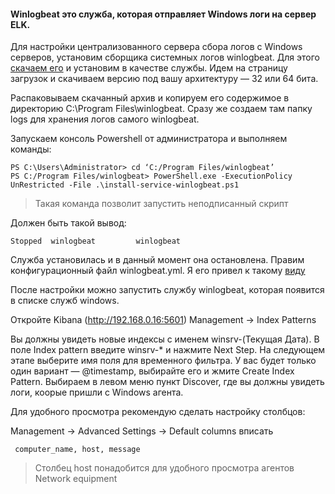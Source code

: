 #### Winlogbeat это служба, которая отправляет Windows логи на сервер ELK.

Для настройки централизованного сервера сбора логов с Windows серверов, установим сборщика системных логов winlogbeat.
Для этого [скачаем его](https://www.elastic.co/downloads/beats/winlogbeat) и установим в качестве службы. Идем на страницу загрузок и скачиваем версию под вашу архитектуру — 32 или 64 бита.

Распаковываем скачанный архив и копируем его содержимое в директорию C:\Program Files\winlogbeat. Сразу же создаем там папку logs для хранения логов самого winlogbeat.

Запускаем консоль Powershell от администратора и выполняем команды:

    PS C:\Users\Administrator> cd ‘C:/Program Files/winlogbeat’
    PS C:/Program Files/winlogbeat> PowerShell.exe -ExecutionPolicy UnRestricted -File .\install-service-winlogbeat.ps1    
> Такая команда позволит запустить неподписанный скрипт

Должен быть такой вывод:

    Stopped  winlogbeat         winlogbeat

Служба установилась и в данный момент она остановлена. Правим конфигурационный файл winlogbeat.yml. Я его привел к такому [виду](https://github.com/chatlamin/ELK/blob/master/Agents/Windows/winlogbeat.yml)

После настройки можно запустить службу winlogbeat, которая появится в списке служб windows.

Откройте Kibana (http://192.168.0.16:5601) Management -> Index Patterns

Вы должны увидеть новые индексы с именем winsrv-(Текущая Дата). В поле Index pattern введите winsrv-* и нажмите Next Step. На следующем этапе выберите имя поля для временного фильтра. У вас будет только один вариант — @timestamp, выбирайте его и жмите Create Index Pattern.
Выбираем в левом меню пункт Discover, где вы должны увидеть логи, коорые пришли с Windows агента.

Для удобного просмотра рекомендую сделать настройку столбцов:

Management -> Advanced Settings -> Default columns вписать

     computer_name, host, message  

> Столбец host понадобится для удобного просмотра агентов Network equipment
